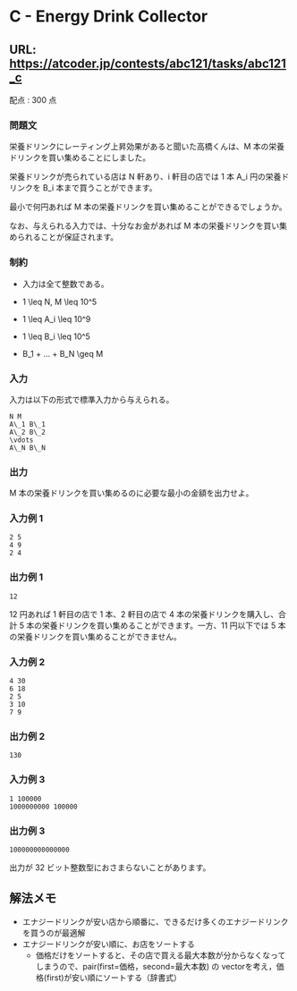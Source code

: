 # C - Energy Drink Collector 
## URL: https://atcoder.jp/contests/abc121/tasks/abc121_c 

配点 : 300 点




### 問題文

栄養ドリンクにレーティング上昇効果があると聞いた高橋くんは、M 本の栄養ドリンクを買い集めることにしました。


栄養ドリンクが売られている店は N 軒あり、i 軒目の店では 1 本 A\_i 円の栄養ドリンクを B\_i 本まで買うことができます。


最小で何円あれば M 本の栄養ドリンクを買い集めることができるでしょうか。


なお、与えられる入力では、十分なお金があれば M 本の栄養ドリンクを買い集められることが保証されます。






### 制約



* 入力は全て整数である。

* 1 \leq N, M \leq 10^5

* 1 \leq A\_i \leq 10^9

* 1 \leq B\_i \leq 10^5

* B\_1 + ... + B\_N \geq M









### 入力

入力は以下の形式で標準入力から与えられる。



``` 
N M
A\_1 B\_1
A\_2 B\_2
\vdots
A\_N B\_N
``` 





### 出力

M 本の栄養ドリンクを買い集めるのに必要な最小の金額を出力せよ。








### 入力例 1


``` 
2 5
4 9
2 4
``` 





### 出力例 1


``` 
12
``` 

12 円あれば 1 軒目の店で 1 本、2 軒目の店で 4 本の栄養ドリンクを購入し、合計 5 本の栄養ドリンクを買い集めることができます。一方、11 円以下では 5 本の栄養ドリンクを買い集めることができません。







### 入力例 2


``` 
4 30
6 18
2 5
3 10
7 9
``` 





### 出力例 2


``` 
130
``` 






### 入力例 3


``` 
1 100000
1000000000 100000
``` 





### 出力例 3


``` 
100000000000000
``` 

出力が 32 ビット整数型におさまらないことがあります。


## 解法メモ
- エナジードリンクが安い店から順番に、できるだけ多くのエナジードリンクを買うのが最適解
- エナジードリンクが安い順に、お店をソートする
    - 価格だけをソートすると、その店で買える最大本数が分からなくなってしまうので、pair(first=価格，second=最大本数) の vectorを考え，価格(first)が安い順にソートする（辞書式）